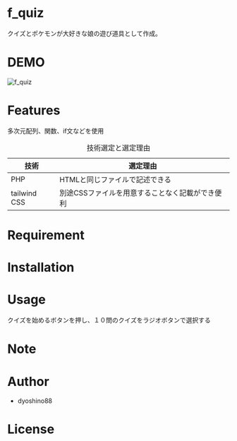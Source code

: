 # f_quiz
クイズとポケモンが大好きな娘の遊び道具として作成。<br>

# DEMO
![f_quiz](https://github.com/dyoshino88/f_quiz/assets/130971236/9dc86fff-b5c3-493f-a1ff-ffe744b7178c)


# Features
多次元配列、関数、if文などを使用
<table>
  <caption>技術選定と選定理由</caption>
  <thead>
    <tr>
      <th>技術</th> <th>選定理由</th>
    </tr>
  </thead>
  <tr>
    <td> PHP </td> <td>HTMLと同じファイルで記述できる</td>
  </tr>
  <tr>
    <td> tailwind CSS </td> <td>別途CSSファイルを用意することなく記載ができ便利</td>
  </tr>
</table>

# Requirement

# Installation

# Usage
クイズを始めるボタンを押し、１０問のクイズをラジオボタンで選択する

# Note

# Author

* dyoshino88

# License
